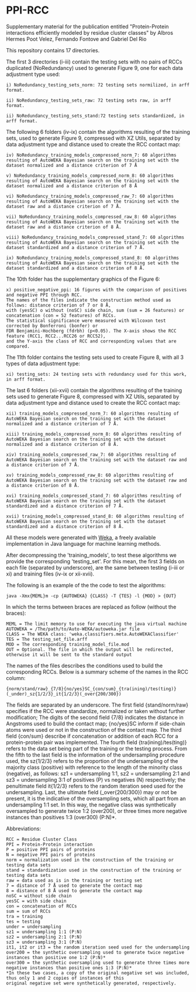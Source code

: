 # PPI-RCC
Supplementary material for the publication entitled "Protein-Protein interactions efficiently modeled by residue cluster classes" by Albros Hermes Poot Velez, Fernando Fontove and Gabriel Del Rio

This repository contains 17 directories.

The first 3 directories (i-iii) contain the testing sets with no pairs of RCCs duplicated (NoRedundancy) used to generate Figure 9, one for each data adjustment type used:

	i) NoRedundancy_testing_sets_norm: 72 testing sets normilized, in arff format.
	
	ii) NoRedundancy_testing_sets_raw: 72 testing sets raw, in arff format.
	
	ii) NoRedundancy_testing_sets_stand:72 testing sets standardized, in arff format.

The following 6 folders (iv-ix) contain the algorithms resulting of the training sets, used to generate Figure 9, compressed with XZ Utils, separated by data adjustment type and distance used to create the RCC contact map:

	iv) NoRedundancy_training_models_compressed_norm_7: 60 algorithms resulting of AutoWEKA Bayesian search on the training set with the dataset normalized and a distance criterion of 7 Å

	v) NoRedundancy_training_models_compressed_norm_8: 60 algorithms resulting of AutoWEKA Bayesian search on the training set with the dataset normalized and a distance criterion of 8 Å

	vi) NoRedundancy_training_models_compressed_raw_7: 60 algorithms resulting of AutoWEKA Bayesian search on the training set with the dataset raw and a distance criterion of 7 Å.

	vii) NoRedundancy_training_models_compressed_raw_8: 60 algorithms resulting of AutoWEKA Bayesian search on the training set with the dataset raw and a distance criterion of 8 Å.

	viii) NoRedundancy_training_models_compressed_stand_7: 60 algorithms resulting of AutoWEKA Bayesian search on the training set with the dataset standardized and a distance criterion of 7 Å.

	ix) NoRedundancy_training_models_compressed_stand_8: 60 algorithms resulting of AutoWEKA Bayesian search on the training set with the dataset standardized and a distance criterion of 8 Å.

The 10th folder has the supplementary graphics of the Figure 6:

	x) positive_negative_ppi: 16 figures with the comparison of positives and negative PPI through RCC. 
    The names of the files indicate the construction method used as follows: distance criterion of 7 or 8 Å, 
    with (yesSC) o without (noSC) side chain, sum (sum = 26 features) or concatenation (con = 52 features) of RCCs. 
    The statistical significance were measured with Wilcoxon test corrected by Bonferroni (bonfer) or 
    FDR Benjamini-Hochberg (fdrbh) (p<0.05). The X-axis shows the RCC feature (RCC1, RCC2...RCC26 or RCC52), 
    and the Y-axis the class of RCC and corresponding values that are compared.

The 11th folder contains the testing sets used to create Figure 8, with all 3 types of data adjustment type:

	xi) testing_sets: 24 testing sets with redundancy used for this work, in arff format.

The last 6 folders (xii-xvii) contain the algorithms resulting of the training sets used to generate Figure 8, compressed with XZ Utils, separated by data adjustment type and distance used to create the RCC contact map:

	xii) training_models_compressed_norm_7: 60 algorithms resulting of AutoWEKA Bayesian search on the training set with the dataset normalized and a distance criterion of 7 Å.

	xiii) training_models_compressed_norm_8: 60 algorithms resulting of AutoWEKA Bayesian search on the training set with the dataset normalized and a distance criterion of 8 Å.

	xiv) training_models_compressed_raw_7: 60 algorithms resulting of AutoWEKA Bayesian search on the training set with the dataset raw and a distance criterion of 7 Å.

	xv) training_models_compressed_raw_8: 60 algorithms resulting of AutoWEKA Bayesian search on the training set with the dataset raw and a distance criterion of 8 Å.

	xvi) training_models_compressed_stand_7: 60 algorithms resulting of AutoWEKA Bayesian search on the training set with the dataset standardized and a distance criterion of 7 Å.

	xvii) training_models_compressed_stand_8: 60 algorithms resulting of AutoWEKA Bayesian search on the training set with the dataset standardized and a distance criterion of 8 Å.

All these models were generated with <a href="https://www.cs.waikato.ac.nz/ml/weka/">Weka</a>, a freely available implementation in Java language for machine learning methods.

After decompressing the 'training_models', to test these algorithms we provide the corresponding 'testing_set'. For this mean, the first 3 fields on each file (separated by underscore), are the same between testing (i-iii or xi) and training files (iv-ix or xii-xvii). 

The following is an example of the the code to test the algorithms:

	java -Xmx{MEML}m -cp {AUTOWEKA} {CLASS} -T {TES} -l {MOD} > {OUT}

In which the terms between braces are replaced as follow (without the braces):

	MEML = The limit memory to use for executing the java virtual machine
	AUTOWEKA = /The/path/to/Auto-WEKA/autoweka.jar file 
	CLASS = The WEKA class: 'weka.classifiers.meta.AutoWEKAClassifier'
	TES = The testing_set_file.arff
	MOD = The corresponding training_model_file.mod 
	OUT = Optional. The file in which the output will be redirected, otherwise it will be sent to the standard output



The names of the files describes the conditions used to build the corresponding RCCs. Below is a summary scheme of the names in the RCC column:

	{norm/stand/raw}_{7/8}{no/yes}SC_{con/sum}_{tra(ining)/tes(ting)}(_under)_sz{1/2/3}_it{1/2/3}(_over{200/300})

The fields are separated by an underscore. The first field {stand/norm/raw} specifies if the RCC were standardize, normalized or taken without further modification; The digits of the second field {7/8} indicates the distance in Angstroms used to build the contact map; {no/yes}SC inform if side-chain atoms were used or not in the construction of the contact map. The third field {con/sum} describe if concatenation or addition of each RCC for a protein-protein pair was implemented. The fourth field {tra(ining)/tes(ting)} refers to the data set being part of the training or the testing process. From the fifth to the last field is the information of the undersampling procedure used, the sz{1/2/3} refers to the proportion of the undersampling of the majority class (positive) with reference to the length of the minority class (negative), as follows: sz1 = undersampling 1:1, sz2 = undersampling 2:1 and sz3 = undersampling 3:1 of positives (P) vs negatives (N) respectively; the penultimate field it{1/2/3} refers to the random iteration seed used for the undersampling. Last, the ultimate field (_over{200/300}) may or not be present, it is the indicative of the oversampling sets, which all part from an undersampling 1:1 set. In this way, the negative class was synthetically oversampled to generate twice 
1:2 (over200), or three times more negative instances than positives 1:3 (over300) (P:N)*.



Abbreviations:

	RCC = Residue Cluster Class
	PPI = Protein-Protein interaction
	P = positive PPI pairs of proteins
	N = negative PPI pairs of proteins
	norm = normalization used in the construction of the training or testing data sets
	stand = standardization used in the construction of the training or testing data sets
	raw = data used as is in the training or testing set
	7 = distance of 7 Å used to generate the contact map
	8 = distance of 8 Å used to generate the contact map
	noSC = without side chain
	yesSC = with side chain
	con = concatenation of RCCs
	sum = sum of RCCs
	tra = training
	tes = testing
	under = undersampling
	sz1 = undersampling 1:1 (P:N)
	sz2 = undersampling 2:1 (P:N)
	sz3 = undersampling 3:1 (P:N)
	it1, it2 or it3 = the random iteration seed used for the undersampling
	over200 = the synthetic oversampling used to generate twice negative instances than positive one 1:2 (P:N)*
	over300 = the synthetic oversampling used to generate three times more negative instances than positive ones 1:3 (P:N)*
	*In these two cases, a copy of the original negative set was included, thus only 1 and 2 copies of instances of this
	original negative set were synthetically generated, respectively.
